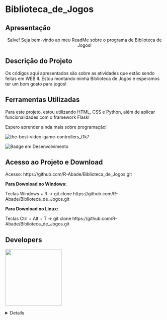 # Biblioteca_de_Jogos
<h2>Apresentação</h2>
<p align='center'> Salve! Seja bem-vindo ao meu ReadMe sobre o programa de Biblioteca de Jogos!</p>

<h2>Descrição do Projeto</h2>
<p>Os códigos aqui apresentados são sobre as atividades que estão sendo feitas em WEB II. Estou montando minha Biblioteca de Jogos e esperamos ter um bom gosto para jogos!</p>

<h2>Ferramentas Utilizadas</h2>
Para este projeto, estou utilizando HTML, CSS e Python, além de aplicar funcionalidades com o framework Flask!

Espero aprender ainda mais sobre programação!

![the-best-video-game-controllers_t1k7](https://user-images.githubusercontent.com/95872752/182679823-79e0e76e-a07f-4ee4-bff2-79c169028e2c.jpg)

![Badge em Desenvolvimento](http://img.shields.io/static/v1?label=STATUS&message=EM%20DESENVOLVIMENTO&color=GREEN&style=for-the-badge)

<h2>Acesso ao Projeto e Download</h2>
<p>Acesso: https://github.com/R-Abade/Biblioteca_de_Jogos.git</p>
<p><strong>Para Download no Windows:</strong></p>
<p> Teclas Windows + R -> git clone https://github.com/R-Abade/Biblioteca_de_Jogos.git</p>
<p><strong>Para Download no Linux:</strong></p>
<p> Teclas Ctrl + Alt + T -> git clone https://github.com/R-Abade/Biblioteca_de_Jogos.git</p>

<h2>Developers</h2>
<p><img src="https://user-images.githubusercontent.com/95872752/182689736-7d1543d3-d050-46c3-bfef-dae3a2429e11.jpg" border-radius= 25px; width=180px; height=180px;></p>
<details>Ele mesmo, o RAR_The_Plague, o Abade, A Kombi do EAD para os mais íntimos</details>
